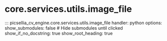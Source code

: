 # core.services.utils.image_file

::: picsellia_cv_engine.core.services.utils.image_file
    handler: python
    options:
        show_submodules: false  # Hide submodules until clicked
        show_if_no_docstring: true
        show_root_heading: true

